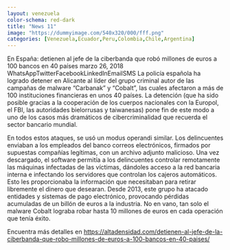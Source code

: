 ```yaml
---
layout: venezuela
color-schema: red-dark
title: "News 11"
image: "https://dummyimage.com/540x320/000/fff.png"
categories: [Venezuela,Ecuador,Peru,Colombia,Chile,Argentina]
---
```


En España: detienen al jefe de la ciberbanda que robó millones de euros a 100 bancos en 40 países marzo 26, 2018 WhatsAppTwitterFacebookLinkedInEmailSMS La policía española ha logrado detener en Alicante al líder del grupo criminal autor de las campañas de malware “Carbanak” y “Cobalt”, las cuales afectaron a más de 100 instituciones financieras en unos 40 países. La detención (que ha sido posible gracias a la cooperación de los cuerpos nacionales con la Europol, el FBI, las autoridades bielorrusas y taiwanesas) pone fin de este modo a uno de los casos más dramáticos de cibercriminalidad que recuerda el sector bancario mundial.

En todos estos ataques, se usó un modus operandi similar. Los delincuentes enviaban a los empleados del banco correos electrónicos, firmados por supuestas compañías legítimas, con un archivo adjunto malicioso. Una vez descargado, el software permitía a los delincuentes controlar remotamente las máquinas infectadas de las víctimas, dándoles acceso a la red bancaria interna e infectando los servidores que controlan los cajeros automáticos. Esto les proporcionaba la información que necesitaban para retirar libremente el dinero que desearan. Desde 2013, este grupo ha atacado entidades y sistemas de pago electrónico, provocando pérdidas acumuladas de un billón de euros a la industria. No en vano, tan solo el malware Cobalt lograba robar hasta 10 millones de euros en cada operación que tenía éxito.

Encuentra más detalles en
https://altadensidad.com/detienen-al-jefe-de-la-ciberbanda-que-robo-millones-de-euros-a-100-bancos-en-40-paises/
